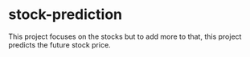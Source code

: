 # stock-prediction
This project focuses on the stocks but to add more to that, this project predicts the future stock price. 
